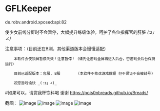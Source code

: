 # GFLKeeper
de.robv.android.xposed:api:82

使少女前线分屏时不会暂停，大幅提升练级体验，呵护了各位指挥官的肝脏 _(:з」∠)_

   注意事项：（目前还在B测，其他渠道版本会慢慢适配）

        本软件会使锁屏暂停失效！注意暂停！（请先让游戏全屏再进入后台，否游戏会后台保持运行）

        目前已适配版本：官服, B服        (本软件不修改游戏数据 但不保证不会被封号)

        祝您游戏愉快 _(:з」∠)_

#如果可以，请赏我杯饮料喝 谢谢 https://pois0nbreads.github.io/Breads/

截图：
![image](https://github.com/Pois0nBreads/GFLKeeper/blob/MDimages/images/Screenshot_20200126-190702.jpg)
![image](https://github.com/Pois0nBreads/GFLKeeper/blob/MDimages/images/Screenshot_20200126-190709.jpg)
![image](https://github.com/Pois0nBreads/GFLKeeper/blob/MDimages/images/Screenshot_20200126-190450.jpg)
![image](https://github.com/Pois0nBreads/GFLKeeper/blob/MDimages/images/Screenshot_20200126-190619.jpg)
